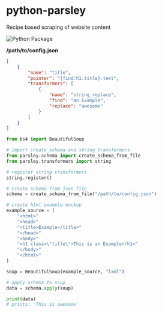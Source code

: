 # python-parsley
Recipe based scraping of website content

![Python Package](https://github.com/beesperester/python-parsley/workflows/Python%20Package/badge.svg?branch=main)

**/path/to/config.json**
```json
[
    {
        "name": "title",
        "pointer": "{find:h1.title}.text",
        "transformers": [
            {
                "name": "string_replace",
                "find": "an Example",
                "replace": "awesome"
            }
        ]
    }
]
```

```python
from bs4 import BeautifulSoup

# import create_schema and string transformers
from parsley.schema import create_schema_from_file
from parsley.transformers import string

# register string transformers
string.register()

# create schema from json file
schema = create_schema_from_file("/path/to/config.json")

# create html example mockup
example_source = (
    "<html>"
    "<head>"
    "<title>Example</title>"
    "</head>"
    "<body>"
    "<h1 class=\"title\">This is an Example</h1>"
    "</body>"
    "</html>"
)

soup = BeautifulSoup(example_source, "lxml")

# apply schema to soup
data = schema.apply(soup)

print(data)
# prints: 'This is awesome'
```